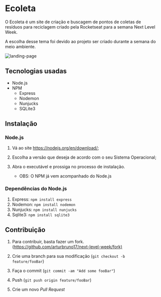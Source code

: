 # Ecoleta

 O Ecoleta é um site de criação e buscagem de pontos de coletas de resíduos para reciclagem criado pela Rocketseat para a semana Next Level Week.

A escolha desse tema foi devido ao projeto ser criado durante a semana do meio ambiente.

![landing-page](https://user-images.githubusercontent.com/59144771/83967853-800db280-a89b-11ea-9477-e5f46f7c6e1f.png)

## Tecnologias usadas

- Node.js
- NPM
  - Express
  - Nodemon
  - Nunjucks
  - SQLite3

## Instalação

### Node.js

1. Vá ao site <https://nodejs.org/en/download/>;

2. Escolha a versão que deseja de acordo com o seu Sistema Operacional;

3. Abra o executável e prossiga no processo de instalação.

    - OBS: O NPM já vem acompanhado do Node.js

### Dependências do Node.js

1. Express: `npm install express`
2. Nodemon: `npm install nodemon`
3. Nunjucks: `npm install nunjucks`
4. Sqlite3: `npm install sqlite3`

## Contribuição

1. Para contribuir, basta fazer um fork. 
(<https://github.com/arturbruno17/next-level-week/fork)>

2. Crie uma branch para sua modificação
(`git checkout -b feature/fooBar`)

3. Faça o commit
(`git commit -am "Add some fooBar"`)

4. Push
(`git push origin feature/fooBar`)

5. Crie um novo *Pull Request*
